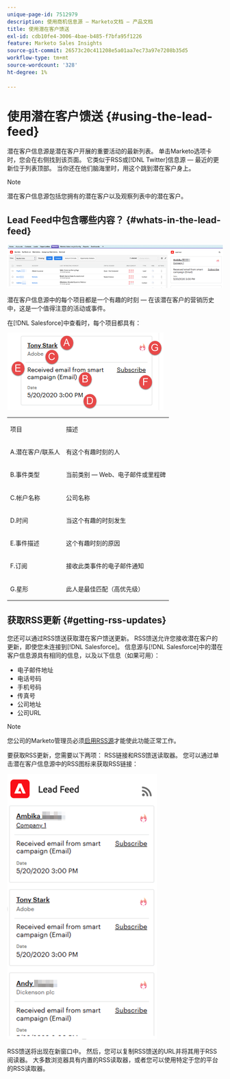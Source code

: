 ```yaml
---
unique-page-id: 7512979
description: 使用商机信息源 — Marketo文档 — 产品文档
title: 使用潜在客户馈送
exl-id: cdb10fe4-3006-4bae-b485-f7bfa95f1226
feature: Marketo Sales Insights
source-git-commit: 26573c20c411208e5a01aa7ec73a97e7208b35d5
workflow-type: tm+mt
source-wordcount: '328'
ht-degree: 1%

---
```


# 使用潜在客户馈送 {#using-the-lead-feed}

潜在客户信息源是潜在客户开展的重要活动的最新列表。 单击Marketo选项卡时，您会在右侧找到该页面。 它类似于RSS或[!DNL Twitter]信息源 — 最近的更新位于列表顶部。 当你还在他们脑海里时，用这个跳到潜在客户身上。

>[!NOTE]
>
>潜在客户信息源包括您拥有的潜在客户以及观察列表中的潜在客户。

## Lead Feed中包含哪些内容？ {#whats-in-the-lead-feed}

![](assets/using-the-lead-feed-1.png)

潜在客户信息源中的每个项目都是一个有趣的时刻 — 在该潜在客户的营销历史中，这是一个值得注意的活动或事件。

在[!DNL Salesforce]中查看时，每个项目都具有：

![](assets/using-the-lead-feed-2.png)

<table>
 <colgroup>
  <col>
  <col>
 </colgroup>
 <tbody>
  <tr>
   <td><p>项目</p></td>
   <td><p>描述</p></td>
  </tr>
  <tr>
   <td><p>A.潜在客户/联系人</p></td>
   <td><p>有这个有趣时刻的人</p></td>
  </tr>
  <tr>
   <td><p>B.事件类型</p></td>
   <td><p>当前类别 — Web、电子邮件或里程碑</p></td>
  </tr>
  <tr>
   <td><p>C.帐户名称</p></td>
   <td><p>公司名称</p></td>
  </tr>
  <tr>
   <td><p>D.时间</p></td>
   <td><p>当这个有趣的时刻发生</p></td>
  </tr>
  <tr>
   <td><p>E.事件描述</p></td>
   <td><p>这个有趣时刻的原因</p></td>
  </tr>
  <tr>
   <td><p>F.订阅</p></td>
   <td><p>接收此类事件的电子邮件通知</p></td>
  </tr>
  <tr>
   <td><p>G.星形</p></td>
   <td><p>此人是最佳匹配（高优先级）</p></td>
  </tr>
 </tbody>
</table>

## 获取RSS更新 {#getting-rss-updates}

您还可以通过RSS馈送获取潜在客户馈送更新。  RSS馈送允许您接收潜在客户的更新，即使您未连接到[!DNL Salesforce]。 信息源与[!DNL Salesforce]中的潜在客户信息源具有相同的信息，以及以下信息（如果可用）：

* 电子邮件地址
* 电话号码
* 手机号码
* 传真号
* 公司地址
* 公司URL

>[!NOTE]
>
>您公司的Marketo管理员必须[启用RSS源](/help/marketo/product-docs/marketo-sales-insight/msi-for-salesforce/features/msi-configuration-tab/enable-rss-for-sales-insight.md)才能使此功能正常工作。

要获取RSS更新，您需要以下两项： RSS链接和RSS馈送读取器。 您可以通过单击潜在客户信息源中的RSS图标来获取RSS链接：

![](assets/using-the-lead-feed-3.png)

RSS馈送将出现在新窗口中。 然后，您可以复制RSS馈送的URL并将其用于RSS阅读器。 大多数浏览器具有内置的RSS读取器，或者您可以使用特定于您的平台的RSS读取器。
